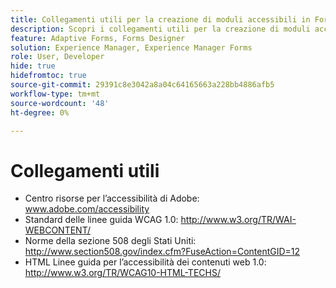 ```yaml
---
title: Collegamenti utili per la creazione di moduli accessibili in Forms Designer
description: Scopri i collegamenti utili per la creazione di moduli accessibili in Forms Designer.
feature: Adaptive Forms, Forms Designer
solution: Experience Manager, Experience Manager Forms
role: User, Developer
hide: true
hidefromtoc: true
source-git-commit: 29391c8e3042a8a04c64165663a228bb4886afb5
workflow-type: tm+mt
source-wordcount: '48'
ht-degree: 0%

---
```


# Collegamenti utili

* Centro risorse per l’accessibilità di Adobe: www.adobe.com/accessibility
* Standard delle linee guida WCAG 1.0: http://www.w3.org/TR/WAI-WEBCONTENT/
* Norme della sezione 508 degli Stati Uniti: http://www.section508.gov/index.cfm?FuseAction=ContentGID=12
* HTML Linee guida per l’accessibilità dei contenuti web 1.0: http://www.w3.org/TR/WCAG10-HTML-TECHS/
